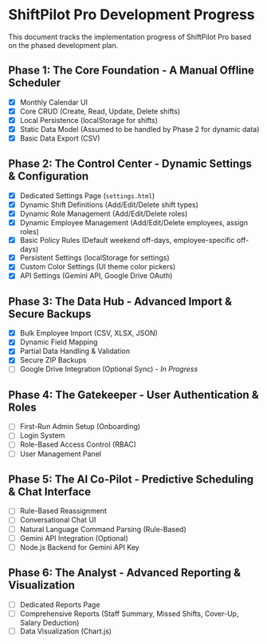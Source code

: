 # ShiftPilot Pro Development Progress

This document tracks the implementation progress of ShiftPilot Pro based on the phased development plan.

## Phase 1: The Core Foundation - A Manual Offline Scheduler
*   [x] Monthly Calendar UI
*   [x] Core CRUD (Create, Read, Update, Delete shifts)
*   [x] Local Persistence (localStorage for shifts)
*   [x] Static Data Model (Assumed to be handled by Phase 2 for dynamic data)
*   [x] Basic Data Export (CSV)

## Phase 2: The Control Center - Dynamic Settings & Configuration
*   [x] Dedicated Settings Page (`settings.html`)
*   [x] Dynamic Shift Definitions (Add/Edit/Delete shift types)
*   [x] Dynamic Role Management (Add/Edit/Delete roles)
*   [x] Dynamic Employee Management (Add/Edit/Delete employees, assign roles)
*   [x] Basic Policy Rules (Default weekend off-days, employee-specific off-days)
*   [x] Persistent Settings (localStorage for settings)
*   [x] Custom Color Settings (UI theme color pickers)
*   [x] API Settings (Gemini API, Google Drive OAuth)

## Phase 3: The Data Hub - Advanced Import & Secure Backups
*   [x] Bulk Employee Import (CSV, XLSX, JSON)
*   [x] Dynamic Field Mapping
*   [x] Partial Data Handling & Validation
*   [x] Secure ZIP Backups
*   [ ] Google Drive Integration (Optional Sync) - *In Progress*

## Phase 4: The Gatekeeper - User Authentication & Roles
*   [ ] First-Run Admin Setup (Onboarding)
*   [ ] Login System
*   [ ] Role-Based Access Control (RBAC)
*   [ ] User Management Panel

## Phase 5: The AI Co-Pilot - Predictive Scheduling & Chat Interface
*   [ ] Rule-Based Reassignment
*   [ ] Conversational Chat UI
*   [ ] Natural Language Command Parsing (Rule-Based)
*   [ ] Gemini API Integration (Optional)
*   [ ] Node.js Backend for Gemini API Key

## Phase 6: The Analyst - Advanced Reporting & Visualization
*   [ ] Dedicated Reports Page
*   [ ] Comprehensive Reports (Staff Summary, Missed Shifts, Cover-Up, Salary Deduction)
*   [ ] Data Visualization (Chart.js)